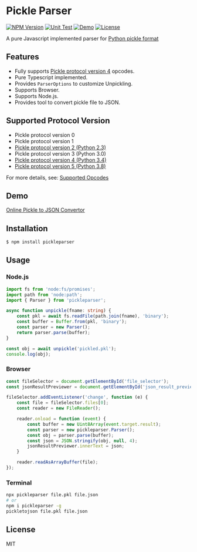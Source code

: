 # Pickle Parser
[![NPM Version](https://img.shields.io/npm/v/pickleparser?logo=npm)](https://www.npmjs.com/package/pickleparser)
[![Unit Test](https://github.com/ewfian/pickleparser/actions/workflows/unit_test.yml/badge.svg)](https://github.com/ewfian/pickleparser/actions/workflows/unit_test.yml)
[![Demo](https://img.shields.io/badge/online-demo-blue.svg)](https://ewfian.github.io/pickleparser/)
[![License](https://img.shields.io/github/license/ewfian/pickleparser)](https://github.com/ewfian/pickleparser)

A pure Javascript implemented parser for [Python pickle format](https://docs.python.org/3.11/library/pickle.html)


## Features

* Fully supports [Pickle protocol version 4](https://peps.python.org/pep-3154/) opcodes.
* Pure Typescript implemented.
* Provides `ParserOptions` to customize Unpickling.
* Supports Browser.
* Supports Node.js.
* Provides tool to convert pickle file to JSON.

## Supported Protocol Version

* Pickle protocol version 0
* Pickle protocol version 1
* [Pickle protocol version 2 (Python 2.3)](https://peps.python.org/pep-0307/)
* Pickle protocol version 3 (Python 3.0)
* [Pickle protocol version 4 (Python 3.4)](https://peps.python.org/pep-3154/)
* [Pickle protocol version 5 (Python 3.8)](https://peps.python.org/pep-0574/)

For more details, see: [Supported Opcodes](./SUPPORTED_OPCODES.md)

## Demo
[Online Pickle to JSON Convertor](https://ewfian.github.io/pickleparser/)

## Installation

```sh
$ npm install pickleparser
```

## Usage

### Node.js
```typescript
import fs from 'node:fs/promises';
import path from 'node:path';
import { Parser } from 'pickleparser';

async function unpickle(fname: string) {
    const pkl = await fs.readFile(path.join(fname), 'binary');
    const buffer = Buffer.from(pkl, 'binary');
    const parser = new Parser();
    return parser.parse(buffer);
}

const obj = await unpickle('pickled.pkl');
console.log(obj);
```


### Browser

```javascript
const fileSelector = document.getElementById('file_selector');
const jsonResultPreviewer = document.getElementById('json_result_previewer');

fileSelector.addEventListener('change', function (e) {
    const file = fileSelector.files[0];
    const reader = new FileReader();

    reader.onload = function (event) {
        const buffer = new Uint8Array(event.target.result);
        const parser = new pickleparser.Parser();
        const obj = parser.parse(buffer);
        const json = JSON.stringify(obj, null, 4);
        jsonResultPreviewer.innerText = json;
    }

    reader.readAsArrayBuffer(file);
});
```

### Terminal

```bash
npx pickleparser file.pkl file.json
# or
npm i pickleparser -g
pickletojson file.pkl file.json
```


## License

MIT